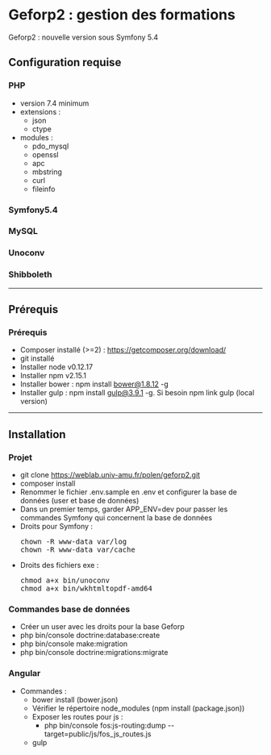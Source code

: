 Geforp2 : gestion des formations
======

Geforp2 : nouvelle version sous Symfony 5.4

Configuration requise
------------

### PHP

* version 7.4 minimum 
* extensions :
    * json
    * ctype
* modules :
    * pdo_mysql
    * openssl
    * apc
    * mbstring
    * curl
    * fileinfo

### Symfony5.4

### MySQL

### Unoconv

### Shibboleth

-----------------
Prérequis
------------

### Prérequis

- Composer installé (>=2) : https://getcomposer.org/download/
- git installé
- Installer node v0.12.17
- Installer npm v2.15.1
- Installer bower : npm install bower@1.8.12 -g
- Installer gulp : npm install gulp@3.9.1 -g. Si besoin npm link gulp (local version)

-----------------
Installation
-----------------

### Projet

* git clone https://weblab.univ-amu.fr/polen/geforp2.git
* composer install
* Renommer le fichier .env.sample en .env et configurer la base de données (user et base de données)
* Dans un premier temps, garder APP_ENV=dev pour passer les commandes Symfony qui concernent la base de données
* Droits pour Symfony :
  <pre>
  chown -R www-data var/log
  chown -R www-data var/cache
  </pre>
* Droits des fichiers exe :
  <pre>
  chmod a+x bin/unoconv
  chmod a+x bin/wkhtmltopdf-amd64
  </pre>


### Commandes base de données
* Créer un user avec les droits pour la base Geforp
* php bin/console doctrine:database:create
* php bin/console make:migration
* php bin/console doctrine:migrations:migrate

### Angular
* Commandes : 
  * bower install (bower.json)
  * Vérifier le répertoire node_modules (npm install (package.json))
  * Exposer les routes pour js :
    * php bin/console fos:js-routing:dump --target=public/js/fos_js_routes.js
  * gulp 